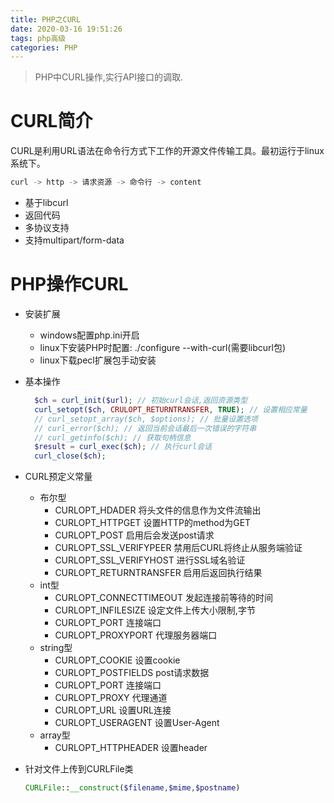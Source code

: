 ```yaml
---
title: PHP之CURL
date: 2020-03-16 19:51:26
tags: php高级
categories: PHP
---
```

>PHP中CURL操作,实行API接口的调取.

<!--more-->
# CURL简介
CURL是利用URL语法在命令行方式下工作的开源文件传输工具。最初运行于linux系统下。
```bash
curl -> http -> 请求资源 -> 命令行 -> content
```
- 基于libcurl
- 返回代码
- 多协议支持
- 支持multipart/form-data

# PHP操作CURL
- 安装扩展
  * windows配置php.ini开启
  * linux下安装PHP时配置: ./configure --with-curl(需要libcurl包)
  * linux下载pecl扩展包手动安装

- 基本操作
  ```php
    $ch = curl_init($url); // 初始curl会话,返回资源类型
    curl_setopt($ch, CRULOPT_RETURNTRANSFER, TRUE); // 设置相应常量
    // curl_setopt_array($ch, $options); // 批量设置选项
    // curl_error($ch); // 返回当前会话最后一次错误的字符串
    // curl_getinfo($ch); // 获取句柄信息
    $result = curl_exec($ch); // 执行curl会话
    curl_close($ch);
  ```
- CURL预定义常量
  + 布尔型
    * CURLOPT_HDADER 将头文件的信息作为文件流输出
    * CURLOPT_HTTPGET 设置HTTP的method为GET
    * CURLOPT_POST 启用后会发送post请求
    * CURLOPT_SSL_VERIFYPEER 禁用后CURL将终止从服务端验证
    * CURLOPT_SSL_VERIFYHOST 进行SSL域名验证
    * CURLOPT_RETURNTRANSFER 启用后返回执行结果
  + int型
    * CURLOPT_CONNECTTIMEOUT 发起连接前等待的时间
    * CURLOPT_INFILESIZE 设定文件上传大小限制,字节
    * CURLOPT_PORT 连接端口
    * CURLOPT_PROXYPORT 代理服务器端口
  + string型
    * CURLOPT_COOKIE 设置cookie
    * CURLOPT_POSTFIELDS post请求数据
    * CURLOPT_PORT 连接端口
    * CURLOPT_PROXY 代理通道
    * CURLOPT_URL 设置URL连接
    * CURLOPT_USERAGENT 设置User-Agent
  + array型
    * CURLOPT_HTTPHEADER 设置header

- 针对文件上传到CURLFile类
  ```php
  CURLFile::__construct($filename,$mime,$postname)
  ```